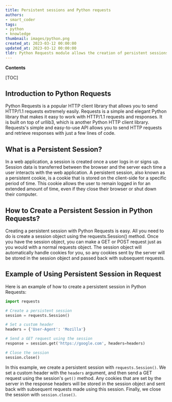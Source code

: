 ```yaml
---
title: Persistent sessions and Python requests
authors:
- smart_coder
tags:
- python
- knowledge
thumbnail: images/python.png
created_at: 2023-03-12 00:00:00
updated_at: 2023-03-12 00:00:00
tldr: Python Requests module allows the creation of persistent sessions which enables a user to send multiple requests using the same connection.
---
```


**Contents**

[TOC]

## Introduction to Python Requests

Python Requests is a popular HTTP client library that allows you to send HTTP/1.1 requests extremely easily. Requests is a simple and elegant Python library that makes it easy to work with HTTP/1.1 requests and responses. It is built on top of urllib3, which is another Python HTTP client library. Requests's simple and easy-to-use API allows you to send HTTP requests and retrieve responses with just a few lines of code. 

## What is a Persistent Session?

In a web application, a session is created once a user logs in or signs up. Session data is transferred between the browser and the server each time a user interacts with the web application. A persistent session, also known as a persistent cookie, is a cookie that is stored on the client-side for a specific period of time. This cookie allows the user to remain logged in for an extended amount of time, even if they close their browser or shut down their computer.

## How to Create a Persistent Session in Python Requests?

Creating a persistent session with Python Requests is easy. All you need to do is create a session object using the requests.Session() method. Once you have the session object, you can make a GET or POST request just as you would with a normal requests object. The session object will automatically handle cookies for you, so any cookies sent by the server will be stored in the session object and passed back with subsequent requests.

## Example of Using Persistent Session in Request

Here is an example of how to create a persistent session in Python Requests:

```python
import requests

# Create a persistent session
session = requests.Session()

# Set a custom header
headers = {'User-Agent': 'Mozilla'}

# Send a GET request using the session
response = session.get('https://google.com', headers=headers)

# Close the session
session.close()
```

In this example, we create a persistent session with `requests.Session()`. We set a custom header with the `headers` argument, and then send a GET request using the session's `get()` method. Any cookies that are set by the server in the response headers will be stored in the session object and sent back with subsequent requests made using this session. Finally, we close the session with `session.close()`.
